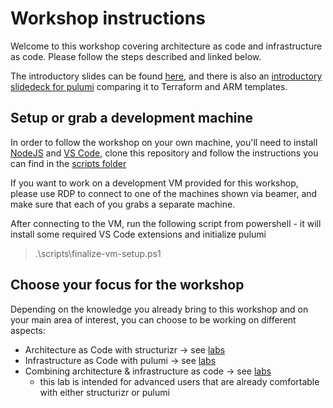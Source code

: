 # Workshop instructions

Welcome to this workshop covering architecture as code and infrastructure as code. Please follow the steps described and linked below.

The introductory slides can be found [here](slides/architecure-infrastructure-as-code/Architecture&#32;&&#32;Infrastructure&#32;As&#32;Code.pptx), and there is also an [introductory slidedeck for pulumi](https://christianeder.github.io/pulumi-structurizr-workshop/slides/pulumi-tf-arm) comparing it to Terraform and ARM templates.

## Setup or grab a development machine

In order to follow the workshop on your own machine, you'll need to install [NodeJS](https://nodejs.org/en/) and [VS Code](https://code.visualstudio.com/), clone this repository and follow the instructions you can find in the [scripts folder](scripts/README.md)

If you want to work on a development VM provided for this workshop, please use RDP to connect to one of the machines shown via beamer, and make sure that each of you grabs a separate machine.

After connecting to the VM, run the following script from powershell - it will install some required VS Code extensions and initialize pulumi
> .\scripts\finalize-vm-setup.ps1

## Choose your focus for the workshop

Depending on the knowledge you already bring to this workshop and on your main area of interest, you can choose to be working on different aspects:

- Architecture as Code with structurizr → see [labs](examples/getting-started/structurizr/README.md)
- Infrastructure as Code with pulumi → see [labs](examples/getting-started/pulumi/README.md)
- Combining architecture & infrastructure as code → see [labs](examples/getting-started/pulumi-and-structurizr/README.md)
  - this lab is intended for advanced users that are already comfortable with either structurizr or pulumi